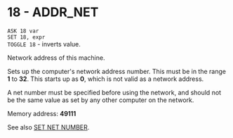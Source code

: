 # 18 - ADDR_NET

`ASK 18 var`  
`SET 18, expr`  
`TOGGLE 18` - inverts value.

Network address of this machine.

Sets up the computer's network address number. This must be in the range **1** to **32**. This starts up as **0**, which is not valid as a network address.

A net number must be specified before using the network, and should not be the same value as set by any other computer on the network.

Memory address: **49111**


See also [SET NET NUMBER](../../is-basic/man_mo-net-number.md).


